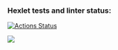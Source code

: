 ### Hexlet tests and linter status:
[![Actions Status](https://github.com/Lakever/java-project-61/actions/workflows/hexlet-check.yml/badge.svg)](https://github.com/Lakever/java-project-61/actions)

<a href="https://codeclimate.com/github/Lakever/java-project-61/maintainability"><img src="https://api.codeclimate.com/v1/badges/8f392e1d6d596171474f/maintainability" /></a>